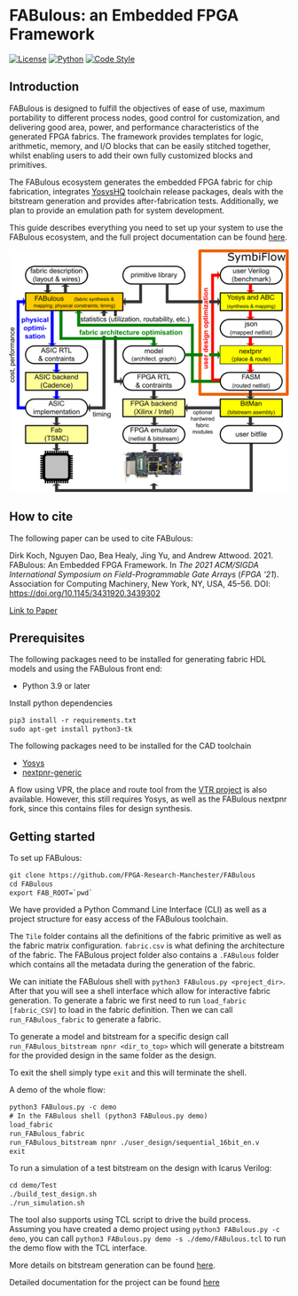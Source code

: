 # FABulous: an Embedded FPGA Framework

[![License](https://img.shields.io/badge/License-Apache%202.0-blue.svg)](https://opensource.org/licenses/Apache-2.0)
[![Python](https://img.shields.io/badge/Python-3.9-3776AB.svg?style=flat&logo=python&logoColor=white)](https://www.python.org)
[![Code Style](https://img.shields.io/badge/code%20style-black-000000.svg)](https://github.com/psf/black)

## Introduction

FABulous is designed to fulfill the objectives of ease of use, maximum portability to different process nodes, good control for customization, and delivering good area, power, and performance characteristics of the generated FPGA fabrics. The framework provides templates for logic, arithmetic, memory, and I/O blocks that can be easily stitched together, whilst enabling users to add their own fully customized blocks and primitives.

The FABulous ecosystem generates the embedded FPGA fabric for chip fabrication, integrates
[YosysHQ](https://github.com/YosysHQ/oss-cad-suite-build)
toolchain release packages, deals with the bitstream generation and provides after-fabrication tests. Additionally, we plan to provide an emulation path for system development.

This guide describes everything you need to set up your system to use the FABulous ecosystem, and the full project documentation can be found [here](https://fabulous.readthedocs.io/en/latest/).

![FABulous Ecosystem Diagram](docs/source/figs/fabulous_ecosystem.png)

## How to cite

The following paper can be used to cite FABulous:

Dirk Koch, Nguyen Dao, Bea Healy, Jing Yu, and Andrew Attwood. 2021. FABulous: An Embedded FPGA Framework. In <i>The 2021 ACM/SIGDA International Symposium on Field-Programmable Gate Arrays</i> (<i>FPGA '21</i>). Association for Computing Machinery, New York, NY, USA, 45–56. DOI: https://doi.org/10.1145/3431920.3439302

[Link to Paper](https://dl.acm.org/doi/pdf/10.1145/3431920.3439302)

## Prerequisites

The following packages need to be installed for generating fabric HDL models and using the FABulous front end:

- Python 3.9 or later

Install python dependencies

```
pip3 install -r requirements.txt
sudo apt-get install python3-tk
```

The following packages need to be installed for the CAD toolchain

- [Yosys](https://github.com/YosysHQ/yosys)
- [nextpnr-generic](https://github.com/YosysHQ/nextpnr#nextpnr-generic)

A flow using VPR, the place and route tool from the [VTR project](https://github.com/verilog-to-routing/vtr-verilog-to-routing) is also available. However, this still requires Yosys, as well as the FABulous nextpnr fork, since this contains files for design synthesis.

## Getting started

To set up FABulous:

```
git clone https://github.com/FPGA-Research-Manchester/FABulous
cd FABulous
export FAB_ROOT=`pwd`
```

We have provided a Python Command Line Interface (CLI) as well as a project structure for easy access of the FABulous toolchain.

The `Tile` folder contains all the definitions of the fabric primitive as well as the fabric matrix configuration. `fabric.csv` is what defining the architecture of the fabric. The FABulous project folder also contains a `.FABulous` folder which contains all the metadata during the generation of the fabric.

We can initiate the FABulous shell with `python3 FABulous.py <project_dir>`. After that you will see a shell interface which allow for interactive fabric generation. To generate a fabric we first need to run `load_fabric [fabric_CSV]` to load in the fabric definition. Then we can call `run_FABulous_fabric` to generate a fabric.

To generate a model and bitstream for a specific design call `run_FABulous_bitstream npnr <dir_to_top>` which will
generate a bitstream for the provided design in the same folder as the design.

To exit the shell simply type `exit` and this will terminate the shell.

A demo of the whole flow:

```
python3 FABulous.py -c demo
# In the FABulous shell (python3 FABulous.py demo)
load_fabric
run_FABulous_fabric
run_FABulous_bitstream npnr ./user_design/sequential_16bit_en.v
exit
```

To run a simulation of a test bitstream on the design with Icarus Verilog:

```
cd demo/Test
./build_test_design.sh
./run_simulation.sh
```

The tool also supports using TCL script to drive the build process. Assuming you have created a demo project using
`python3 FABulous.py -c demo`, you can call `python3 FABulous.py demo -s ./demo/FABulous.tcl` to run the demo flow with the TCL interface.

More details on bitstream generation can be found [here](https://fabulous.readthedocs.io/en/latest/FPGA-to-bitstream/Bitstream%20generation.html).

Detailed documentation for the project can be found [here](https://fabulous.readthedocs.io/en/latest/index.html)
